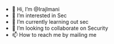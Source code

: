 - 👋 Hi, I’m @IrajImani
- 👀 I’m interested in Sec
- 🌱 I’m currently learning out sec
- 💞️ I’m looking to collaborate on Security
- 📫 How to reach me by mailing me

<!---
IrajImani/IrajImani is a ✨ special ✨ repository because its `README.md` (this file) appears on your GitHub profile.
You can click the Preview link to take a look at your changes.
--->
